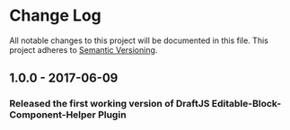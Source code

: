 # Change Log

All notable changes to this project will be documented in this file.
This project adheres to [Semantic Versioning](http://semver.org/).
## 1.0.0 - 2017-06-09
### Released the first working version of DraftJS Editable-Block-Component-Helper Plugin
